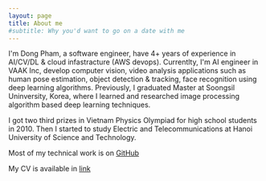 ```yaml
---
layout: page
title: About me
#subtitle: Why you'd want to go on a date with me
---
```


I'm Dong Pham, a software engineer, have 4+ years of experience in AI/CV/DL & cloud infastracture (AWS devops). Currentlty, I'm AI engineer in VAAK Inc, develop computer vision, video analysis applications such as human pose estimation, object detection & tracking, face recognition using deep learning algorithms. Previously, I graduated Master at Soongsil Uninversity, Korea, where I learned and researched image processing algorithm based deep learning techniques.

I got two third prizes in Vietnam Physics Olympiad for high school students in 2010. Then I started to study Electric and Telecommunications at Hanoi University of Science and Technology.

Most of my technical work is on [GitHub](https://github.com/DongDem)

My CV is available in [link](https://drive.google.com/file/d/1XI6j4yw52F_aVxDRQbR6WEpZF3vI-BJn/view)


